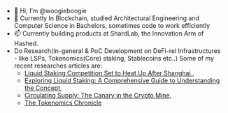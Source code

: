 - 👋 Hi, I’m @woogieboogie
- 🌱 Currently In Blockchain, studied Architectural Engineering and Computer Science in Bachelors, sometimes code to work efficiently
- 📫 Currently building products at ShardLab, the Innovation Arm of Hashed.
- Do Research(In-general & PoC Development on DeFi-rel Infrastructures - like LSPs, Tokenomics(Core) staking, Stablecoins etc..) Some of my recent researches articles are:
  - [Liquid Staking Competition Set to Heat Up After Shanghai ]( https://xangle.io/en/research/detail/1129),
  - [Exploring Liquid Staking: A Comprehensive Guide to Understanding the Concept](https://xangle.io/en/research/detail/1070),
  - [Circulating Supply: The Canary in the Crypto Mine](https://xangle.io/en/research/detail/1672),
  - [The Tokenomics Chronicle](https://xangle.io/en/research/detail/2115)
<!---
woogieboogie-jl/woogieboogie-jl is a ✨ special ✨ repository because its `README.md` (this file) appears on your GitHub profile.
You can click the Preview link to take a look at your changes.
--->
